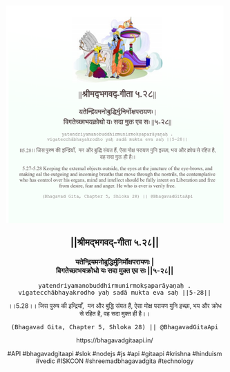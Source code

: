 <img src="../../asset/BG_5_28.png"/>
<center><h2>||श्रीमद्‍भगवद्‍-गीता ५.२८||</h2>
<h3>यतेन्द्रियमनोबुद्धिर्मुनिर्मोक्षपरायणः |<br/>विगतेच्छाभयक्रोधो यः सदा मुक्त एव सः ||५-२८||</h3>
<pre>yatendriyamanobuddhirmunirmokṣaparāyaṇaḥ .<br/>vigatecchābhayakrodho yaḥ sadā mukta eva saḥ ||5-28||</pre>
<p>।।5.28।। जिस पुरुष की इन्द्रियाँ,  मन और बुद्धि संयत हैं, ऐसा मोक्ष परायण मुनि इच्छा, भय और क्रोध से रहित है, वह सदा मुक्त ही है।।</p>
<pre>(Bhagavad Gita, Chapter 5, Shloka 28) || @BhagavadGitaApi</pre><p>https://bhagavadgitaapi.in/</p><p>#API #bhagavadgitaapi #slok #nodejs #js #api #gitaapi #krishna #hinduism #vedic #ISKCON #shreemadbhagavadgita #technology</p></center>
